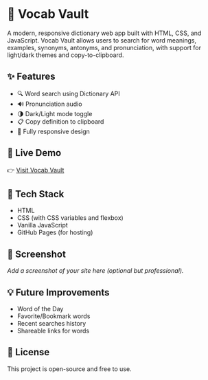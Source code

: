 # 📘 Vocab Vault

A modern, responsive dictionary web app built with HTML, CSS, and JavaScript. Vocab Vault allows users to search for word meanings, examples, synonyms, antonyms, and pronunciation, with support for light/dark themes and copy-to-clipboard.

## ✨ Features
- 🔍 Word search using Dictionary API
- 🔊 Pronunciation audio
- 🌗 Dark/Light mode toggle
- 📋 Copy definition to clipboard
- 📱 Fully responsive design

## 🚀 Live Demo
👉 [Visit Vocab Vault]()


## 📂 Tech Stack
- HTML
- CSS (with CSS variables and flexbox)
- Vanilla JavaScript
- GitHub Pages (for hosting)

## 📸 Screenshot
_Add a screenshot of your site here (optional but professional)._

## 💡 Future Improvements
- Word of the Day
- Favorite/Bookmark words
- Recent searches history
- Shareable links for words

## 📜 License
This project is open-source and free to use.
